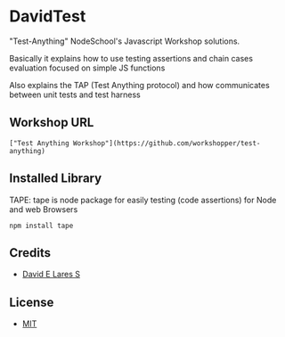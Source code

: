 # DavidTest

"Test-Anything" NodeSchool's Javascript Workshop solutions.

Basically it explains how to use testing assertions and chain cases evaluation focused on simple JS functions

Also explains the TAP (Test Anything protocol) and how communicates between unit tests and test harness

## Workshop URL 

	["Test Anything Workshop"](https://github.com/workshopper/test-anything)

## Installed Library

TAPE: tape is node package for easily testing (code assertions) for Node and web Browsers

`npm install tape`

## Credits

   - [David E Lares S](https://twitter.com/@davidlares3)

## License

   - [MIT](https://opensource.org/licenses/MIT)
